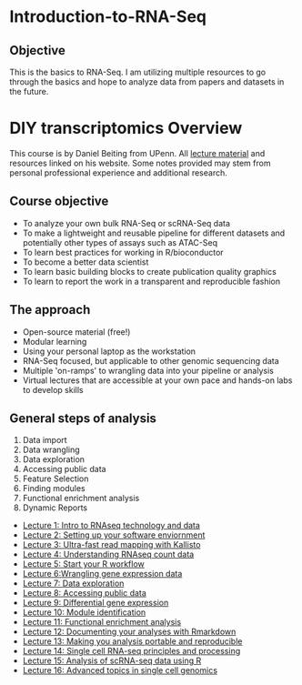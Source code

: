 # Introduction-to-RNA-Seq
## Objective
This is the basics to RNA-Seq. I am utilizing multiple resources to go through the basics and hope to analyze data from papers and datasets in the future.

# DIY transcriptomics Overview
This course is by Daniel Beiting from UPenn. All [lecture material](https://diytranscriptomics.com/) and resources linked on his website. Some notes provided may stem from personal professional experience and additional research.

## Course objective
- To analyze your own bulk RNA-Seq or scRNA-Seq data
- To make a lightweight and reusable pipeline for different datasets and potentially other types of assays such as ATAC-Seq
- To learn best practices for working in R/bioconductor
- To become a better data scientist
- To learn basic building blocks to create publication quality graphics
- To learn to report the work in a transparent and reproducible fashion

## The approach
- Open-source material (free!)
- Modular learning
- Using your personal laptop as the workstation
- RNA-Seq focused, but applicable to other genomic sequencing data
- Multiple 'on-ramps' to wrangling data into your pipeline or analysis
- Virtual lectures that are accessible at your own pace and hands-on labs to develop skills

## General steps of analysis
1. Data import
2. Data wrangling
3. Data exploration
4. Accessing public data
5. Feature Selection
6. Finding modules
7. Functional enrichment analysis
8. Dynamic Reports

- [Lecture 1: Intro to RNAseq technology and data](./Lecture01:Intro/Lecture01.md)
- [Lecture 2: Setting up your software enviornment](./Lecture02:SettingUp/Lecture02.md)
- [Lecture 3: Ultra-fast read mapping with Kallisto](./Lecture03:Kallisto/Lecture03.md)
- [Lecture 4: Understanding RNAseq count data](./Lecture04:RNASeqCount/Lecture04.md)
- [Lecture 5: Start your R workflow](./Lecture05:RWorkflow/Lecture05.md)
- [Lecture 6:Wrangling gene expression data](./Lecture06:Wrangling/Lecture06.md)
- [Lecture 7: Data exploration](./Lecture07:Explore/Lecture07.md)
- [Lecture 8: Accessing public data](./Lecture08:PublicData/Lecture08.md)
- [Lecture 9: Differential gene expression](./Lecture09:Differential/Lecture09.md)
- [Lecture 10: Module identification](./Lecture10:ModuleID/Lecture10.md)
- [Lecture 11: Functional enrichment analysis](./Lecture11:Enrichment/Lecture11.md)
- [Lecture 12: Documenting your analyses with Rmarkdown](./Lecture12:RMarkdown/Lecture12.md)
- [Lecture 13: Making you analysis portable and reproducible](./Lecture13:Reproducible/Lecture13.md)
- [Lecture 14: Single cell RNA-seq principles and processing](./Lecture14:scRNAseq/Lecture14.md)
- [Lecture 15: Analysis of scRNA-seq data using R](./Lecture15:scRNAseqAnalysis/Lecture15.md)
- [Lecture 16: Advanced topics in single cell genomics](./Lecture16:AdvancedTopics/Lecture16.md)
